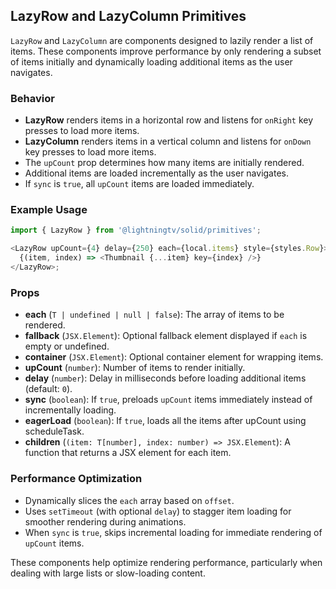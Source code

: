 ## LazyRow and LazyColumn Primitives

`LazyRow` and `LazyColumn` are components designed to lazily render a list of items. These components improve performance by only rendering a subset of items initially and dynamically loading additional items as the user navigates.

### Behavior

- **LazyRow** renders items in a horizontal row and listens for `onRight` key presses to load more items.
- **LazyColumn** renders items in a vertical column and listens for `onDown` key presses to load more items.
- The `upCount` prop determines how many items are initially rendered.
- Additional items are loaded incrementally as the user navigates.
- If `sync` is `true`, all `upCount` items are loaded immediately.

### Example Usage

```javascript
import { LazyRow } from '@lightningtv/solid/primitives';

<LazyRow upCount={4} delay={250} each={local.items} style={styles.Row}>
  {(item, index) => <Thumbnail {...item} key={index} />}
</LazyRow>;
```

### Props

- **each** (`T | undefined | null | false`): The array of items to be rendered.
- **fallback** (`JSX.Element`): Optional fallback element displayed if `each` is empty or undefined.
- **container** (`JSX.Element`): Optional container element for wrapping items.
- **upCount** (`number`): Number of items to render initially.
- **delay** (`number`): Delay in milliseconds before loading additional items (default: `0`).
- **sync** (`boolean`): If `true`, preloads `upCount` items immediately instead of incrementally loading.
- **eagerLoad** (`boolean`): If `true`, loads all the items after upCount using scheduleTask.
- **children** (`(item: T[number], index: number) => JSX.Element`): A function that returns a JSX element for each item.

### Performance Optimization

- Dynamically slices the `each` array based on `offset`.
- Uses `setTimeout` (with optional `delay`) to stagger item loading for smoother rendering during animations.
- When `sync` is `true`, skips incremental loading for immediate rendering of `upCount` items.

These components help optimize rendering performance, particularly when dealing with large lists or slow-loading content.
